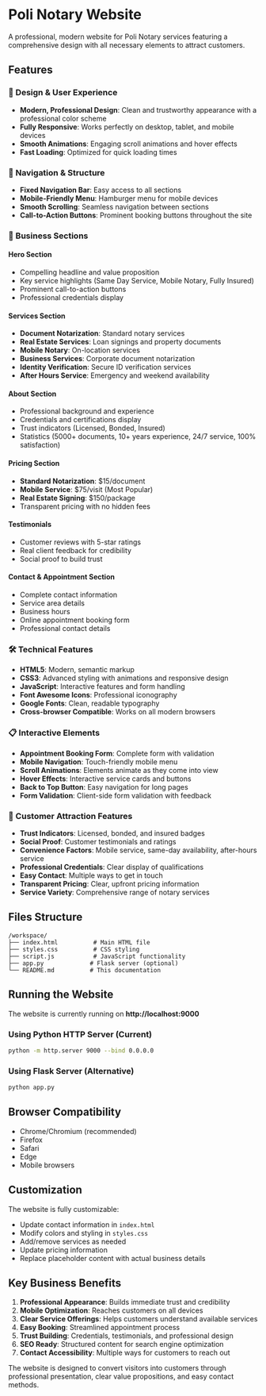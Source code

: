 
# Poli Notary Website

A professional, modern website for Poli Notary services featuring a comprehensive design with all necessary elements to attract customers.

## Features

### 🎨 Design & User Experience
- **Modern, Professional Design**: Clean and trustworthy appearance with a professional color scheme
- **Fully Responsive**: Works perfectly on desktop, tablet, and mobile devices
- **Smooth Animations**: Engaging scroll animations and hover effects
- **Fast Loading**: Optimized for quick loading times

### 📱 Navigation & Structure
- **Fixed Navigation Bar**: Easy access to all sections
- **Mobile-Friendly Menu**: Hamburger menu for mobile devices
- **Smooth Scrolling**: Seamless navigation between sections
- **Call-to-Action Buttons**: Prominent booking buttons throughout the site

### 🏢 Business Sections

#### Hero Section
- Compelling headline and value proposition
- Key service highlights (Same Day Service, Mobile Notary, Fully Insured)
- Prominent call-to-action buttons
- Professional credentials display

#### Services Section
- **Document Notarization**: Standard notary services
- **Real Estate Services**: Loan signings and property documents
- **Mobile Notary**: On-location services
- **Business Services**: Corporate document notarization
- **Identity Verification**: Secure ID verification services
- **After Hours Service**: Emergency and weekend availability

#### About Section
- Professional background and experience
- Credentials and certifications display
- Trust indicators (Licensed, Bonded, Insured)
- Statistics (5000+ documents, 10+ years experience, 24/7 service, 100% satisfaction)

#### Pricing Section
- **Standard Notarization**: $15/document
- **Mobile Service**: $75/visit (Most Popular)
- **Real Estate Signing**: $150/package
- Transparent pricing with no hidden fees

#### Testimonials
- Customer reviews with 5-star ratings
- Real client feedback for credibility
- Social proof to build trust

#### Contact & Appointment Section
- Complete contact information
- Service area details
- Business hours
- Online appointment booking form
- Professional contact details

### 🛠 Technical Features
- **HTML5**: Modern, semantic markup
- **CSS3**: Advanced styling with animations and responsive design
- **JavaScript**: Interactive features and form handling
- **Font Awesome Icons**: Professional iconography
- **Google Fonts**: Clean, readable typography
- **Cross-browser Compatible**: Works on all modern browsers

### 📋 Interactive Elements
- **Appointment Booking Form**: Complete form with validation
- **Mobile Navigation**: Touch-friendly mobile menu
- **Scroll Animations**: Elements animate as they come into view
- **Hover Effects**: Interactive service cards and buttons
- **Back to Top Button**: Easy navigation for long pages
- **Form Validation**: Client-side form validation with feedback

### 🎯 Customer Attraction Features
- **Trust Indicators**: Licensed, bonded, and insured badges
- **Social Proof**: Customer testimonials and ratings
- **Convenience Factors**: Mobile service, same-day availability, after-hours service
- **Professional Credentials**: Clear display of qualifications
- **Easy Contact**: Multiple ways to get in touch
- **Transparent Pricing**: Clear, upfront pricing information
- **Service Variety**: Comprehensive range of notary services

## Files Structure
```
/workspace/
├── index.html          # Main HTML file
├── styles.css          # CSS styling
├── script.js           # JavaScript functionality
├── app.py             # Flask server (optional)
└── README.md          # This documentation
```

## Running the Website

The website is currently running on **http://localhost:9000**

### Using Python HTTP Server (Current)
```bash
python -m http.server 9000 --bind 0.0.0.0
```

### Using Flask Server (Alternative)
```bash
python app.py
```

## Browser Compatibility
- Chrome/Chromium (recommended)
- Firefox
- Safari
- Edge
- Mobile browsers

## Customization
The website is fully customizable:
- Update contact information in `index.html`
- Modify colors and styling in `styles.css`
- Add/remove services as needed
- Update pricing information
- Replace placeholder content with actual business details

## Key Business Benefits
1. **Professional Appearance**: Builds immediate trust and credibility
2. **Mobile Optimization**: Reaches customers on all devices
3. **Clear Service Offerings**: Helps customers understand available services
4. **Easy Booking**: Streamlined appointment process
5. **Trust Building**: Credentials, testimonials, and professional design
6. **SEO Ready**: Structured content for search engine optimization
7. **Contact Accessibility**: Multiple ways for customers to reach out

The website is designed to convert visitors into customers through professional presentation, clear value propositions, and easy contact methods.
